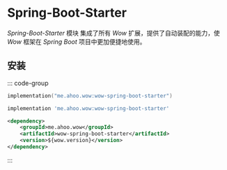 # Spring-Boot-Starter

_Spring-Boot-Starter_ 模块 集成了所有 _Wow_ 扩展，提供了自动装配的能力，使 _Wow_ 框架在 _Spring Boot_ 项目中更加便捷地使用。

## 安装

::: code-group
```kotlin [Gradle(Kotlin)]
implementation("me.ahoo.wow:wow-spring-boot-starter")
```
```groovy [Gradle(Groovy)]
implementation 'me.ahoo.wow:wow-spring-boot-starter'
```
```xml [Maven]
<dependency>
    <groupId>me.ahoo.wow</groupId>
    <artifactId>wow-spring-boot-starter</artifactId>
    <version>${wow.version}</version>
</dependency>
```
:::